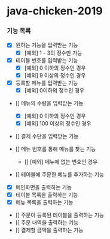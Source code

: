 # java-chicken-2019

### 기능 목록

- [x] 원하는 기능을 입력받는 기능
    - [x] [예외] 1 - 3의 정수만 가능
- [x] 테이블 번호를 입력받는 기능
    - [x] [예외] 0 이하의 정수인 경우
    - [x] [예외] 9 이상의 정수인 경우
- [x] 등록할 메뉴를 입력받는 기능
    - [x] [예외] 0이하의 정수인 경우
- [] 메뉴의 수량을 입력받는 기능
    - [x] [예외] 0 이하의 정수인 경우
    - [x] [예외] 100 이상의 정수인 경우
- [] 결제 수단을 입력받는 기능

- [] 메뉴 번호를 통해 메뉴를 찾는 기능
    - [] [예외] 메뉴에 없는 번호인 경우
- [] 테이블에 주문한 메뉴를 추가하는 기능

- [x] 메인화면을 출력하는 기능
- [x] 테이블 목록을 출력하는 기능
- [x] 메뉴 목록을 출력하는 기능
- [] 주문이 등록된 테이블을 출력하는 기능
- [] 주문 내역을 출력하는 기능
- [] 결제할 금액을 출력하는 기능 

